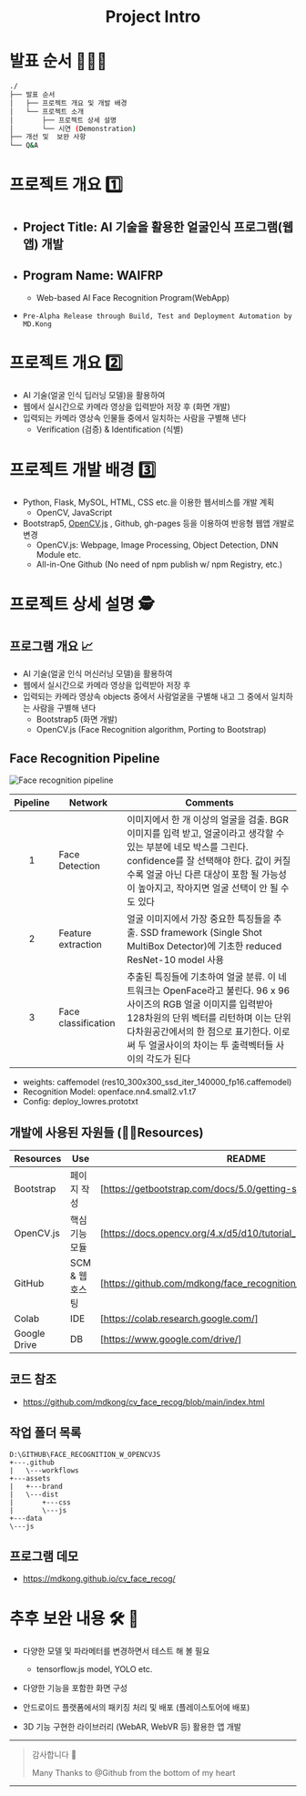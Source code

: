 <h1 align="center">Project Intro</h1>

# 발표 순서 🥇🥈🥉


```bash
./
├── 발표 순서
│   ├── 프로젝트 개요 및 개발 배경
│   └── 프로젝트 소개
│       ├── 프로젝트 상세 설명
│       └── 시연 (Demonstration)
├── 개선 및  보완 사항
└── Q&A
```

# 프로젝트 개요 1️⃣

- ## Project Title: AI 기술을 활용한 얼굴인식 프로그램(웹앱) 개발

- ## Program Name: WAIFRP

  - Web-based AI Face Recognition Program(WebApp)
-     Pre-Alpha Release through Build, Test and Deployment Automation by MD.Kong


# 프로젝트 개요 2️⃣

- AI 기술(얼굴 인식 딥러닝 모델)을 활용하여
- 웹에서 실시간으로 카메라 영상을 입력받아 저장 후 (화면 개발)
- 입력되는 카메라 영상속 인물들 중에서 일치하는 사람을 구별해 낸다
  - Verification (검증) & Identification (식별)

# 프로젝트 개발 배경 3️⃣

- Python, Flask, MySOL, HTML, CSS etc.을 이용한 웹서비스를 개발 계획
  - OpenCV, JavaScript
- Bootstrap5,  [OpenCV.js](https://docs.opencv.org/4.x/d5/d10/tutorial_js_root.html) , Github, gh-pages 등을 이용하여 반응형 웹앱 개발로 변경
  - OpenCV.js: Webpage, Image Processing, Object Detection, DNN Module etc.
  - All-in-One Github (No need of npm publish w/ npm Registry, etc.)

# 프로젝트 상세 설명 🕵️

## 프로그램 개요 📈
- AI 기술(얼굴 인식 머신러닝 모델)을 활용하여
- 웹에서 실시간으로 카메라 영상을 입력받아 저장 후
- 입력되는 카메라 영상속 objects 중에서 사람얼굴을 구별해 내고 그 중에서 일치하는 사람을 구별해 낸다
  - Bootstrap5 (화면 개발)
  - OpenCV.js (Face Recognition algorithm, Porting to Bootstrap)

## Face Recognition Pipeline
![Face recognition pipeline](https://user-images.githubusercontent.com/77907363/147905111-5c272a23-a312-49c0-9871-e4ccacea8e28.png)


| Pipeline |Network | Comments |
| :------: | ------ |------ |
| 1 | Face Detection | 이미지에서 한 개 이상의 얼굴을 검출. BGR 이미지를 입력 받고, 얼굴이라고 생각할 수 있는 부분에  네모 박스를 그린다.  confidence를 잘 선택해야 한다. 값이 커질 수록 얼굴 아닌 다른 대상이 포함 될 가능성이 높아지고, 작아지면 얼굴 선택이 안 될 수도 있다 |
| 2 | Feature extraction | 얼굴 이미지에서 가장 중요한 특징들을 추출.  SSD framework (Single Shot MultiBox Detector)에 기초한  reduced ResNet-10 model 사용|
| 3 | Face classification | 추출된 특징들에 기초하여 얼굴 분류. 이 네트워크는 OpenFace라고 불린다.  96 x 96 사이즈의 RGB 얼굴 이미지를 입력받아 128차원의 단위 벡터를 리턴하며 이는 단위 다차원공간에서의 한 점으로 표기한다.  이로써 두 얼굴사이의 차이는 투 출력벡터들 사이의 각도가 된다 |

  - weights: caffemodel (res10_300x300_ssd_iter_140000_fp16.caffemodel)
  - Recognition Model: openface.nn4.small2.v1.t7
  - Config: deploy_lowres.prototxt



## 개발에 사용된 자원들 (💠🔶Resources)

| Resources | Use | README |
| ------ | ------ |------ |
| Bootstrap | 페이지 작성 | [https://getbootstrap.com/docs/5.0/getting-started/introduction/] |
| OpenCV.js | 핵심 기능 모듈 | [https://docs.opencv.org/4.x/d5/d10/tutorial_js_root.html] |
| GitHub | SCM & 웹호스팅 | [https://github.com/mdkong/face_recognition_w_opencvjs#readme] |
| Colab | IDE | [https://colab.research.google.com/] |
| Google Drive | DB | [https://www.google.com/drive/] |


## 코드 참조
  - <https://github.com/mdkong/cv_face_recog/blob/main/index.html>

## 작업 폴더 목록

~~~
D:\GITHUB\FACE_RECOGNITION_W_OPENCVJS
+---.github
|   \---workflows
+---assets
|   +---brand
|   \---dist
|       +---css
|       \---js
+---data
\---js
~~~


## 프로그램 데모
  - <https://mdkong.github.io/cv_face_recog/>

# 추후 보완 내용 🛠️ 👷

- 다양한 모델 및 파라메터를 변경하면서 테스트 해 볼 필요
  - tensorflow.js model, YOLO etc.
  
- 다양한 기능을 포함한 화면 구성

- 안드로이드 플랫폼에서의 패키징 처리 및 배포 (플레이스토어에 배포)
- 3D 기능 구현한 라이브러리 (WebAR, WebVR 등) 활용한 앱 개발  
  


---  
> 감사합니다 💚
> 
> Many Thanks to @Github from the bottom of my heart
---

